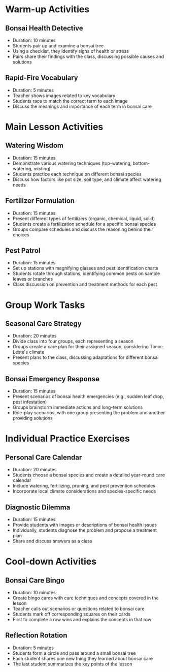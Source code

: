# Warm-up Activities

## Bonsai Health Detective
- Duration: 10 minutes
- Students pair up and examine a bonsai tree
- Using a checklist, they identify signs of health or stress
- Pairs share their findings with the class, discussing possible causes and solutions

## Rapid-Fire Vocabulary
- Duration: 5 minutes
- Teacher shows images related to key vocabulary
- Students race to match the correct term to each image
- Discuss the meanings and importance of each term in bonsai care

# Main Lesson Activities

## Watering Wisdom
- Duration: 15 minutes
- Demonstrate various watering techniques (top-watering, bottom-watering, misting)
- Students practice each technique on different bonsai species
- Discuss how factors like pot size, soil type, and climate affect watering needs

## Fertilizer Formulation
- Duration: 15 minutes
- Present different types of fertilizers (organic, chemical, liquid, solid)
- Students create a fertilization schedule for a specific bonsai species
- Groups compare schedules and discuss the reasoning behind their choices

## Pest Patrol
- Duration: 15 minutes
- Set up stations with magnifying glasses and pest identification charts
- Students rotate through stations, identifying common pests on sample leaves or branches
- Class discussion on prevention and treatment methods for each pest

# Group Work Tasks

## Seasonal Care Strategy
- Duration: 20 minutes
- Divide class into four groups, each representing a season
- Groups create a care plan for their assigned season, considering Timor-Leste's climate
- Present plans to the class, discussing adaptations for different bonsai species

## Bonsai Emergency Response
- Duration: 15 minutes
- Present scenarios of bonsai health emergencies (e.g., sudden leaf drop, pest infestation)
- Groups brainstorm immediate actions and long-term solutions
- Role-play scenarios, with one group presenting the problem and another providing solutions

# Individual Practice Exercises

## Personal Care Calendar
- Duration: 20 minutes
- Students choose a bonsai species and create a detailed year-round care calendar
- Include watering, fertilizing, pruning, and pest prevention schedules
- Incorporate local climate considerations and species-specific needs

## Diagnostic Dilemma
- Duration: 15 minutes
- Provide students with images or descriptions of bonsai health issues
- Individually, students diagnose the problem and propose a treatment plan
- Share and discuss answers as a class

# Cool-down Activities

## Bonsai Care Bingo
- Duration: 10 minutes
- Create bingo cards with care techniques and concepts covered in the lesson
- Teacher calls out scenarios or questions related to bonsai care
- Students mark off corresponding squares on their cards
- First to complete a row wins and explains the concepts in that row

## Reflection Rotation
- Duration: 5 minutes
- Students form a circle and pass around a small bonsai tree
- Each student shares one new thing they learned about bonsai care
- The last student summarizes the key points of the lesson